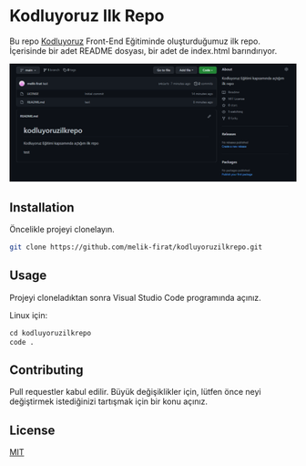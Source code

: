 # Kodluyoruz Ilk Repo

Bu repo [Kodluyoruz](https://www.kodluyoruz.org) Front-End Eğitiminde oluşturduğumuz ilk repo. İçerisinde bir adet README dosyası, bir adet de index.html barındırıyor.

![](image.png)

## Installation

Öncelikle projeyi clonelayın.

```bash
git clone https://github.com/melik-firat/kodluyoruzilkrepo.git
```

## Usage

Projeyi cloneladıktan sonra Visual Studio Code programında açınız.

Linux için:
```linux
cd kodluyoruzilkrepo
code .
```

## Contributing
Pull requestler kabul edilir. Büyük değişiklikler için, lütfen önce neyi değiştirmek istediğinizi tartışmak için bir konu açınız.


## License
[MIT](https://choosealicense.com/licenses/mit/)